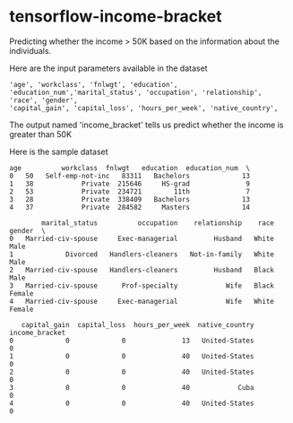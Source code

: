 # tensorflow-income-bracket
Predicting whether the income > 50K based on the information about the individuals.

Here are the input parameters available in the dataset 

```
'age', 'workclass', 'fnlwgt', 'education', 'education_num','marital_status', 'occupation', 'relationship', 'race', 'gender',
'capital_gain', 'capital_loss', 'hours_per_week', 'native_country',
``` 
The output named 'income_bracket' tells us  predict whether the income is greater than 50K    
   
Here is the sample dataset

```
age          workclass  fnlwgt   education  education_num  \
0   50   Self-emp-not-inc   83311   Bachelors             13
1   38            Private  215646     HS-grad              9
2   53            Private  234721        11th              7
3   28            Private  338409   Bachelors             13
4   37            Private  284582     Masters             14

        marital_status          occupation    relationship    race   gender  \
0   Married-civ-spouse     Exec-managerial         Husband   White     Male
1             Divorced   Handlers-cleaners   Not-in-family   White     Male
2   Married-civ-spouse   Handlers-cleaners         Husband   Black     Male
3   Married-civ-spouse      Prof-specialty            Wife   Black   Female
4   Married-civ-spouse     Exec-managerial            Wife   White   Female

   capital_gain  capital_loss  hours_per_week  native_country  income_bracket
0             0             0              13   United-States               0
1             0             0              40   United-States               0
2             0             0              40   United-States               0
3             0             0              40            Cuba               0
4             0             0              40   United-States               0
```
